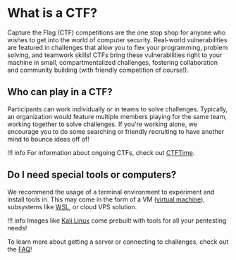 # What is a CTF?

Capture the Flag (CTF) competitions are the one stop shop for anyone who wishes to get into the world of computer security. Real-world vulnerabilities are featured in challenges that allow you to flex your programming, problem solving, and teamwork skills! CTFs bring these vulnerabilities right to your machine in small, compartmentalized challenges, fostering collaboration and community building (with friendly competition of course!). 

## Who can play in a CTF?
Participants can work individually or in teams to solve challenges. Typically, an organization would feature multiple members playing for the same team, working together to solve challenges. If you're working alone, we encourage you to do some searching or friendly recruiting to have another mind to bounce ideas off of!

!!! info
    For information about ongoing CTFs, check out [CTFTime](https://ctftime.org/).

## Do I need special tools or computers?
We recommend the usage of a terminal environment to experiment and install tools in. This may come in the form of a VM ([virtual machine](https://azure.microsoft.com/en-us/resources/cloud-computing-dictionary/what-is-a-virtual-machine)), subsystems like [WSL](https://learn.microsoft.com/en-us/windows/wsl/install), or cloud VPS solution.

!!! info
    Images like [Kali Linux](https://www.kali.org/get-kali/#kali-platforms) come prebuilt with tools for all your pentesting needs!

To learn more about getting a server or connecting to challenges, check out the [FAQ](http://ctf101.org/faq/connecting-to-services/)!